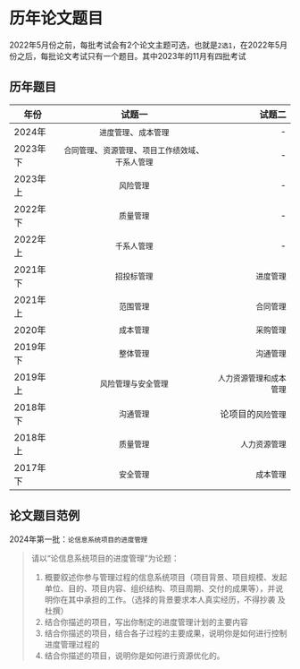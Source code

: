 # 历年论文题目

2022年5月份之前，每批考试会有2个论文主题可选，也就是`2选1`，在2022年5月份之后，每批论文考试只有一个题目。其中2023年的11月有四批考试

## 历年题目
| 年份   |    试题一    | 试题二 |
| ----- | :--------: | -----: |
| 2024年 | `进度管理`、`成本管理` |   -   |
| 2023年下 | `合同管理`、`资源管理`、`项目工作绩效域`、`干系人管理` |  - |
| 2023年上 | `风险管理` |     - |
| 2022年下 | `质量管理` |     - |
| 2022年上 | `千系人管理` |     - |
| 2021年下 | `招投标管理` |    `进度管理` |
| 2021年上 | `范围管理` |  `合同管理`    |
| 2020年 | `成本管理` |     `采购管理` |
| 2019年下 | `整体管理` |     `沟通管理` |
| 2019年上 | `风险管理与安全管理` | `人力资源管理和成本管理` |
| 2018年下 | `沟通管理` |     论项目的`风险管理` |
| 2018年上 | `质量管理` |     `人力资源管理` |
| 2017年下 | `安全管理` |     `成本管理` |

## 论文题目范例
2024年第一批：`论信息系统项目的进度管理`

> 请以“论信息系统项目的进度管理”为论题：
> 1. 概要叙述你参与管理过程的信息系统项目（项目背景、项目规模、发起单位、目的、项目内容、组织结构、项目周期、交付的成果等），并说明你在其中承担的工作。（选择的背景要求本人真实经历，不得抄袭 及杜撰）
> 2. 结合你描述的项目，写出你制定的进度管理计划的主要内容
> 3. 结合你描述的项目，结合各子过程的主要成果，说明你是如何进行控制进度管理过程的
> 4. 结合你描述的项目，说明你是如何进行资源优化的。
